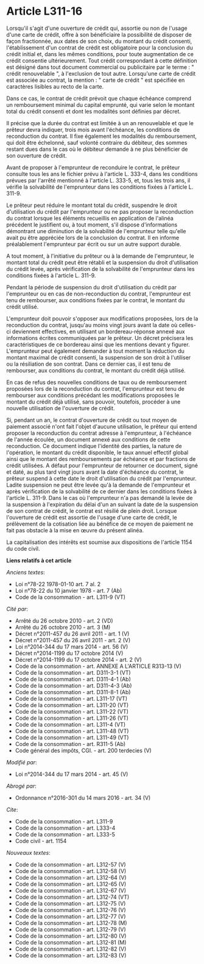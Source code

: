 # Article L311-16

Lorsqu'il s'agit d'une ouverture de crédit qui, assortie ou non de l'usage d'une carte de crédit, offre à son bénéficiaire la
possibilité de disposer de façon fractionnée, aux dates de son choix, du montant du crédit consenti, l'établissement d'un
contrat de crédit est obligatoire pour la conclusion du crédit initial et, dans les mêmes conditions, pour toute augmentation
de ce crédit consentie ultérieurement. Tout crédit correspondant à cette définition est désigné dans tout document commercial
ou publicitaire par le terme : " crédit renouvelable ", à l'exclusion de tout autre. Lorsqu'une carte de crédit est associée
au contrat, la mention : " carte de crédit " est spécifiée en caractères lisibles au recto de la carte. 

Dans ce cas, le contrat de crédit prévoit que chaque échéance comprend un remboursement minimal du capital emprunté, qui
varie selon le montant total du crédit consenti et dont les modalités sont définies par décret.

Il précise que la durée du contrat est limitée à un an renouvelable et que le prêteur devra indiquer, trois mois avant
l'échéance, les conditions de reconduction du contrat. Il fixe également les modalités du remboursement, qui doit être
échelonné, sauf volonté contraire du débiteur, des sommes restant dues dans le cas où le débiteur demande à ne plus
bénéficier de son ouverture de crédit. 

Avant de proposer à l'emprunteur de reconduire le contrat, le prêteur consulte tous les ans le fichier prévu à l'article L.
333-4, dans les conditions prévues par l'arrêté mentionné à l'article L. 333-5, et, tous les trois ans, il vérifie la
solvabilité de l'emprunteur dans les conditions fixées à l'article L. 311-9. 

Le prêteur peut réduire le montant total du crédit, suspendre le droit d'utilisation du crédit par l'emprunteur ou ne pas
proposer la reconduction du contrat lorsque les éléments recueillis en application de l'alinéa précédent le justifient ou, à
tout moment, s'il dispose d'informations démontrant une diminution de la solvabilité de l'emprunteur telle qu'elle avait pu
être appréciée lors de la conclusion du contrat. Il en informe préalablement l'emprunteur par écrit ou sur un autre support
durable.

A tout moment, à l'initiative du prêteur ou à la demande de l'emprunteur, le montant total du crédit peut être rétabli et la
suspension du droit d'utilisation du crédit levée, après vérification de la solvabilité de l'emprunteur dans les conditions
fixées à l'article L. 311-9. 

Pendant la période de suspension du droit d'utilisation du crédit par l'emprunteur ou en cas de non-reconduction du contrat,
l'emprunteur est tenu de rembourser, aux conditions fixées par le contrat, le montant du crédit utilisé. 

L'emprunteur doit pouvoir s'opposer aux modifications proposées, lors de la reconduction du contrat, jusqu'au moins vingt
jours avant la date où celles-ci deviennent effectives, en utilisant un bordereau-réponse annexé aux informations écrites
communiquées par le prêteur. Un décret précisera les caractéristiques de ce bordereau ainsi que les mentions devant y
figurer. L'emprunteur peut également demander à tout moment la réduction du montant maximal de crédit consenti, la suspension
de son droit à l'utiliser ou la résiliation de son contrat. Dans ce dernier cas, il est tenu de rembourser, aux conditions du
contrat, le montant du crédit déjà utilisé. 

En cas de refus des nouvelles conditions de taux ou de remboursement proposées lors de la reconduction du contrat,
l'emprunteur est tenu de rembourser aux conditions précédant les modifications proposées le montant du crédit déjà utilisé,
sans pouvoir, toutefois, procéder à une nouvelle utilisation de l'ouverture de crédit. 

Si, pendant un an, le contrat d'ouverture de crédit ou tout moyen de paiement associé n'ont fait l'objet d'aucune
utilisation, le prêteur qui entend proposer la reconduction du contrat adresse à l'emprunteur, à l'échéance de l'année
écoulée, un document annexé aux conditions de cette reconduction. Ce document indique l'identité des parties, la nature de
l'opération, le montant du crédit disponible, le taux annuel effectif global ainsi que le montant des remboursements par
échéance et par fractions de crédit utilisées. A défaut pour l'emprunteur de retourner ce document, signé et daté, au plus
tard vingt jours avant la date d'échéance du contrat, le prêteur suspend à cette date le droit d'utilisation du crédit par
l'emprunteur. Ladite suspension ne peut être levée qu'à la demande de l'emprunteur et après vérification de la solvabilité de
ce dernier dans les conditions fixées à l'article L. 311-9. Dans le cas où l'emprunteur n'a pas demandé la levée de la
suspension à l'expiration du délai d'un an suivant la date de la suspension de son contrat de crédit, le contrat est résilié
de plein droit. Lorsque l'ouverture de crédit est assortie de l'usage d'une carte de crédit, le prélèvement de la cotisation
liée au bénéfice de ce moyen de paiement ne fait pas obstacle à la mise en œuvre du présent alinéa. 

La capitalisation des intérêts est soumise aux dispositions de l'article 1154 du code civil.

**Liens relatifs à cet article**

_Anciens textes_:

  - Loi n°78-22 1978-01-10 art. 7 al. 2
  - Loi n°78-22 du 10 janvier 1978 - art. 7 (Ab)
  - Code de la consommation - art. L311-9 (VT)

_Cité par_:

  - Arrêté du 26 octobre 2010 - art. 2 (VD)
  - Arrêté du 26 octobre 2010 - art. 3 (M)
  - Décret n°2011-457 du 26 avril 2011 - art. 1 (V)
  - Décret n°2011-457 du 26 avril 2011 - art. 2 (V)
  - Loi n°2014-344 du 17 mars 2014 - art. 56 (V)
  - Décret n°2014-1199 du 17 octobre 2014 (V)
  - Décret n°2014-1199 du 17 octobre 2014 - art. 2 (V)
  - Code de la consommation - art. ANNEXE A L'ARTICLE R313-13 (V)
  - Code de la consommation - art. D311-3-1 (VT)
  - Code de la consommation - art. D311-4-1 (Ab)
  - Code de la consommation - art. D311-4-3 (Ab)
  - Code de la consommation - art. D311-8-1 (Ab)
  - Code de la consommation - art. L311-17 (VT)
  - Code de la consommation - art. L311-20 (VT)
  - Code de la consommation - art. L311-22 (VT)
  - Code de la consommation - art. L311-26 (VT)
  - Code de la consommation - art. L311-4 (VT)
  - Code de la consommation - art. L311-48 (VT)
  - Code de la consommation - art. L311-49 (VT)
  - Code de la consommation - art. R311-5 (Ab)
  - Code général des impôts, CGI. - art. 200 terdecies (V)

_Modifié par_:

  - Loi n°2014-344 du 17 mars 2014 - art. 45 (V)

_Abrogé par_:

  - Ordonnance n°2016-301 du 14 mars 2016 - art. 34 (V)

_Cite_:

  - Code de la consommation - art. L311-9
  - Code de la consommation - art. L333-4
  - Code de la consommation - art. L333-5
  - Code civil - art. 1154

_Nouveaux textes_:

  - Code de la consommation - art. L312-57 (V)
  - Code de la consommation - art. L312-58 (V)
  - Code de la consommation - art. L312-64 (V)
  - Code de la consommation - art. L312-65 (V)
  - Code de la consommation - art. L312-67 (V)
  - Code de la consommation - art. L312-74 (VT)
  - Code de la consommation - art. L312-75 (V)
  - Code de la consommation - art. L312-76 (V)
  - Code de la consommation - art. L312-77 (V)
  - Code de la consommation - art. L312-78 (M)
  - Code de la consommation - art. L312-79 (V)
  - Code de la consommation - art. L312-80 (V)
  - Code de la consommation - art. L312-81 (M)
  - Code de la consommation - art. L312-82 (V)
  - Code de la consommation - art. L312-83 (V)
